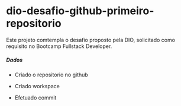 # dio-desafio-github-primeiro-repositorio

Este projeto comtempla o desafio proposto pela DIO, solicitado como requisito no Bootcamp Fullstack Developer.

##### Dados

- Criado o repositorio no github

- Criado workspace

- Efetuado commit


